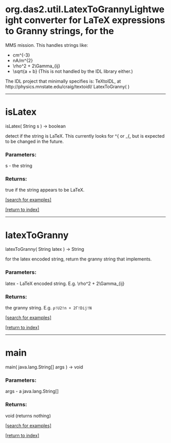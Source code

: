 # org.das2.util.LatexToGrannyLightweight converter for LaTeX expressions to Granny strings, for the
 MMS mission.  This handles strings like:<ul>
 <li> cm^{-3} 
 <li> nA/m^{2} 
 <li> \rho^2 + 2\Gamma_{ij}
 <li> \sqrt{a + b}  (This is not handled by the IDL library either.)
 </ul>
 The IDL project that minimally specifies is: TeXtoIDL, at http://physics.mnstate.edu/craig/textoidl/
LatexToGranny( )


***
<a name="isLatex"></a>
# isLatex
isLatex( String s ) &rarr; boolean

detect if the string is LaTeX.  This currently looks for ^{ or _{,
 but is expected to be changed in the future.

### Parameters:
s - the string

### Returns:
true if the string appears to be LaTeX.

<a href="https://github.com/autoplot/dev/search?q=isLatex&unscoped_q=isLatex">[search for examples]</a>

<a href="https://github.com/autoplot/documentation/blob/master/javadoc/index-all.md">[return to index]</a>

***
<a name="latexToGranny"></a>
# latexToGranny
latexToGranny( String latex ) &rarr; String

for the latex encoded string, return the granny string that 
 implements.

### Parameters:
latex - LaTeX encoded string.  E.g. \rho^2 + 2\Gamma_{ij}

### Returns:
the granny string.  E.g. <code>&rho;!U2!n + 2&Gamma;!Dij!N</code>

<a href="https://github.com/autoplot/dev/search?q=latexToGranny&unscoped_q=latexToGranny">[search for examples]</a>

<a href="https://github.com/autoplot/documentation/blob/master/javadoc/index-all.md">[return to index]</a>

***
<a name="main"></a>
# main
main( java.lang.String[] args ) &rarr; void



### Parameters:
args - a java.lang.String[]

### Returns:
void (returns nothing)


<a href="https://github.com/autoplot/dev/search?q=main&unscoped_q=main">[search for examples]</a>

<a href="https://github.com/autoplot/documentation/blob/master/javadoc/index-all.md">[return to index]</a>

